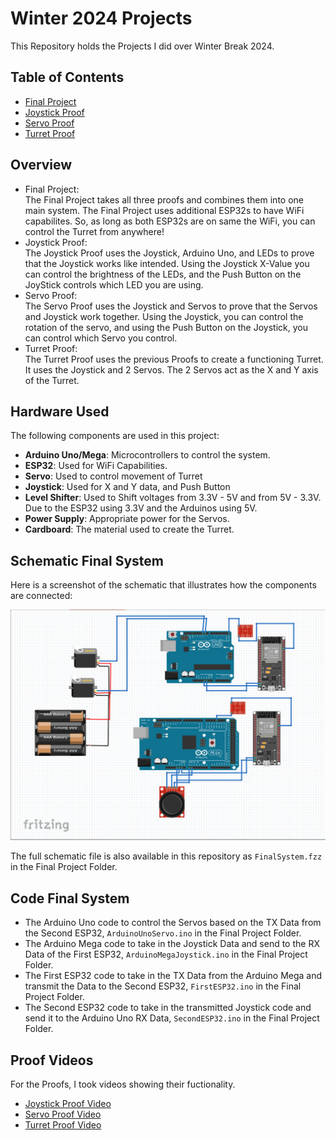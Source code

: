 # Winter 2024 Projects

This Repository holds the Projects I did over Winter Break 2024.

## Table of Contents
- [Final Project](https://github.com/Bunga-byte/Winter2024/tree/main/Final%20Project)
- [Joystick Proof](https://github.com/Bunga-byte/Winter2024/tree/main/Joystick%20Proof)
- [Servo Proof](https://github.com/Bunga-byte/Winter2024/tree/main/Servo%20Proof)
- [Turret Proof](https://github.com/Bunga-byte/Winter2024/tree/main/Turret%20Proof)

## Overview
- Final Project:<br>
  The Final Project takes all three proofs and combines them into one main system. The Final Project uses additional ESP32s to have WiFi capabilites. So, as long    as both ESP32s are on same the WiFi, you can control the Turret from anywhere!
- Joystick Proof:<br>
  The Joystick Proof uses the Joystick, Arduino Uno, and LEDs to prove that the Joystick works like intended. Using the Joystick X-Value you can control the    brightness of the LEDs, and the Push Button on the JoyStick controls which LED you are using.
- Servo Proof:<br>
  The Servo Proof uses the Joystick and Servos to prove that the Servos and Joystick work together. Using the Joystick, you can control the rotation of the servo, 
  and using the Push Button on the Joystick, you can control which Servo you control.
- Turret Proof:<br>
  The Turret Proof uses the previous Proofs to create a functioning Turret. It uses the Joystick and 2 Servos. The 2 Servos act as the X and Y axis of the Turret. 

## Hardware Used
The following components are used in this project:
- **Arduino Uno/Mega**: Microcontrollers to control the system.
- **ESP32**: Used for WiFi Capabilities.
- **Servo**: Used to control movement of Turret
- **Joystick**: Used for X and Y data, and Push Button
- **Level Shifter**: Used to Shift voltages from 3.3V - 5V and from 5V - 3.3V. Due to the ESP32 using 3.3V and the Arduinos using 5V.
- **Power Supply**: Appropriate power for the Servos.
- **Cardboard**: The material used to create the Turret.

## Schematic Final System
Here is a screenshot of the schematic that illustrates how the components are connected:

![Schematic Screenshot](https://github.com/Bunga-byte/Winter2024/blob/main/Final%20Project/Final%20System.png)

The full schematic file is also available in this repository as `FinalSystem.fzz` in the Final Project Folder.

## Code Final System
- The Arduino Uno code to control the Servos based on the TX Data from the Second ESP32, `ArduinoUnoServo.ino` in the Final Project Folder.<br>
- The Arduino Mega code to take in the Joystick Data and send to the RX Data of the First ESP32, `ArduinoMegaJoystick.ino` in the Final Project Folder.<br>
- The First ESP32 code to take in the TX Data from the Arduino Mega and transmit the Data to the Second ESP32, `FirstESP32.ino` in the Final Project Folder.<br>
- The Second ESP32 code to take in the transmitted Joystick code and send it to the Arduino Uno RX Data, `SecondESP32.ino` in the Final Project Folder.<br>


## Proof Videos
For the Proofs, I took videos showing their fuctionality. <br>
- [Joystick Proof Video](https://drive.google.com/file/d/1QfWjBV0AonXzMbsJbF9MJua1zJsgnPCm/view?usp=sharing)
- [Servo Proof Video](https://drive.google.com/file/d/1b3VGC-HKR39C-DVepIYNn68QBVo1b7Tz/view?usp=sharing)
- [Turret Proof Video](https://drive.google.com/file/d/1PmApAlEgW--owJrROgI6_fgr3W4tIzn4/view?usp=sharing)

